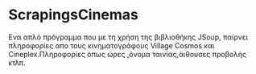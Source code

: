 # ScrapingsCinemas
Ενα απλό πρόγραμμα που με τη χρήση της βιβλιοθήκης JSoup, παίρνει πληροφορίες απο τους κινηματογράφους Village Cosmos και Cineplex.Πληροφορίες όπως ώρες ,όνομα ταινίας,άιθουσες προβολής κτλπ.
